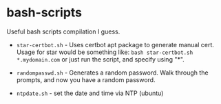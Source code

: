# bash-scripts
Useful bash scripts compilation I guess.

- `star-certbot.sh` - Uses certbot apt package to generate manual cert. Usage for star would be something like: `bash star-certbot.sh *.mydomain.com` or just run the script, and specify using "*".

- `randompasswd.sh` - Generates a random password. Walk through the prompts, and now you have a random password.

- `ntpdate.sh` - set the date and time via NTP (ubuntu)
